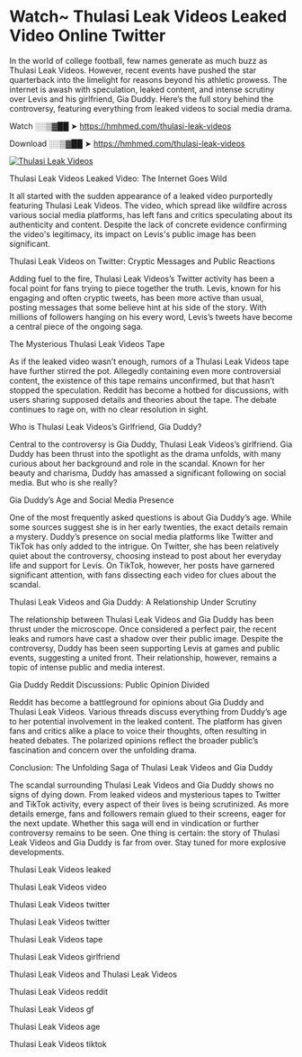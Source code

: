 # Watch~ Thulasi Leak Videos Leaked Video Online Twitter

In the world of college football, few names generate as much buzz as Thulasi Leak Videos. However, recent events have pushed the star quarterback into the limelight for reasons beyond his athletic prowess. The internet is awash with speculation, leaked content, and intense scrutiny over Levis and his girlfriend, Gia Duddy. Here’s the full story behind the controversy, featuring everything from leaked videos to social media drama.

Watch ░░▒▓██ ➤ https://hmhmed.com/thulasi-leak-videos

Download ░░▒▓██ ➤ https://hmhmed.com/thulasi-leak-videos

[![Thulasi Leak Videos](https://i.imgur.com/dJHk4Zq.gif)](https://hmhmed.com/thulasi-leak-videos)

Thulasi Leak Videos Leaked Video: The Internet Goes Wild

It all started with the sudden appearance of a leaked video purportedly featuring Thulasi Leak Videos. The video, which spread like wildfire across various social media platforms, has left fans and critics speculating about its authenticity and content. Despite the lack of concrete evidence confirming the video's legitimacy, its impact on Levis's public image has been significant.

Thulasi Leak Videos on Twitter: Cryptic Messages and Public Reactions

Adding fuel to the fire, Thulasi Leak Videos’s Twitter activity has been a focal point for fans trying to piece together the truth. Levis, known for his engaging and often cryptic tweets, has been more active than usual, posting messages that some believe hint at his side of the story. With millions of followers hanging on his every word, Levis’s tweets have become a central piece of the ongoing saga.

The Mysterious Thulasi Leak Videos Tape

As if the leaked video wasn’t enough, rumors of a Thulasi Leak Videos tape have further stirred the pot. Allegedly containing even more controversial content, the existence of this tape remains unconfirmed, but that hasn’t stopped the speculation. Reddit has become a hotbed for discussions, with users sharing supposed details and theories about the tape. The debate continues to rage on, with no clear resolution in sight.

Who is Thulasi Leak Videos’s Girlfriend, Gia Duddy?

Central to the controversy is Gia Duddy, Thulasi Leak Videos’s girlfriend. Gia Duddy has been thrust into the spotlight as the drama unfolds, with many curious about her background and role in the scandal. Known for her beauty and charisma, Duddy has amassed a significant following on social media. But who is she really?

Gia Duddy’s Age and Social Media Presence

One of the most frequently asked questions is about Gia Duddy’s age. While some sources suggest she is in her early twenties, the exact details remain a mystery. Duddy’s presence on social media platforms like Twitter and TikTok has only added to the intrigue. On Twitter, she has been relatively quiet about the controversy, choosing instead to post about her everyday life and support for Levis. On TikTok, however, her posts have garnered significant attention, with fans dissecting each video for clues about the scandal.

Thulasi Leak Videos and Gia Duddy: A Relationship Under Scrutiny

The relationship between Thulasi Leak Videos and Gia Duddy has been thrust under the microscope. Once considered a perfect pair, the recent leaks and rumors have cast a shadow over their public image. Despite the controversy, Duddy has been seen supporting Levis at games and public events, suggesting a united front. Their relationship, however, remains a topic of intense public and media interest.

Gia Duddy Reddit Discussions: Public Opinion Divided

Reddit has become a battleground for opinions about Gia Duddy and Thulasi Leak Videos. Various threads discuss everything from Duddy’s age to her potential involvement in the leaked content. The platform has given fans and critics alike a place to voice their thoughts, often resulting in heated debates. The polarized opinions reflect the broader public’s fascination and concern over the unfolding drama.

Conclusion: The Unfolding Saga of Thulasi Leak Videos and Gia Duddy

The scandal surrounding Thulasi Leak Videos and Gia Duddy shows no signs of dying down. From leaked videos and mysterious tapes to Twitter and TikTok activity, every aspect of their lives is being scrutinized. As more details emerge, fans and followers remain glued to their screens, eager for the next update. Whether this saga will end in vindication or further controversy remains to be seen. One thing is certain: the story of Thulasi Leak Videos and Gia Duddy is far from over. Stay tuned for more explosive developments.

Thulasi Leak Videos leaked

Thulasi Leak Videos video

Thulasi Leak Videos twitter

Thulasi Leak Videos twitter

Thulasi Leak Videos tape

Thulasi Leak Videos girlfriend

Thulasi Leak Videos and Thulasi Leak Videos

Thulasi Leak Videos reddit

Thulasi Leak Videos gf

Thulasi Leak Videos age

Thulasi Leak Videos tiktok